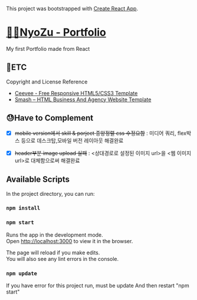 This project was bootstrapped with [Create React App](https://github.com/facebook/create-react-app).
# [👩‍💻NyoZu - Portfolio](https://jin-hyojoo.github.io/portfolio/)
My first Portfolio made from React 

## 🎈ETC
Copyright and License Reference
- [Ceevee - Free Responsive HTML5/CSS3 Template](https://www.styleshout.com/free-templates/ceevee/)
- [ Smash – HTML Business And Agency Website Template](https://preview.uideck.com/items/smash/)

## 😓Have to Complement
- [x] ~~mobile version에서 skill & porject 중앙정렬 css 수정요함~~
: 미디어 쿼리, flex박스 등으로 데스크탑,모바일 버전 레이아웃 해결완료 

- [x] ~~header부분 image upload 실패~~
: <상대경로로 설정된 이미지 url>을 <웹 이미지 url>로 대체함으로써 해결완료


## Available Scripts

In the project directory, you can run:

### `npm install`
### `npm start`

Runs the app in the development mode.<br />
Open [http://localhost:3000](http://localhost:3000) to view it in the browser.

The page will reload if you make edits.<br />
You will also see any lint errors in the console.

### `npm update`

If you have error for this project run, must be update
And then restart "npm start"

